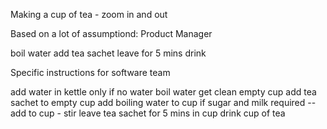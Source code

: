 ﻿Making a cup of tea - zoom in and out

Based on a lot of assumptiond: Product Manager

boil water
add tea sachet
leave for 5 mins
drink

Specific instructions for software team

add water in kettle only if no water
boil water
get clean empty cup
add tea sachet to empty cup
add boiling water to cup
if sugar and milk required -- add to cup - stir
leave tea sachet for 5 mins in cup
drink cup of tea




